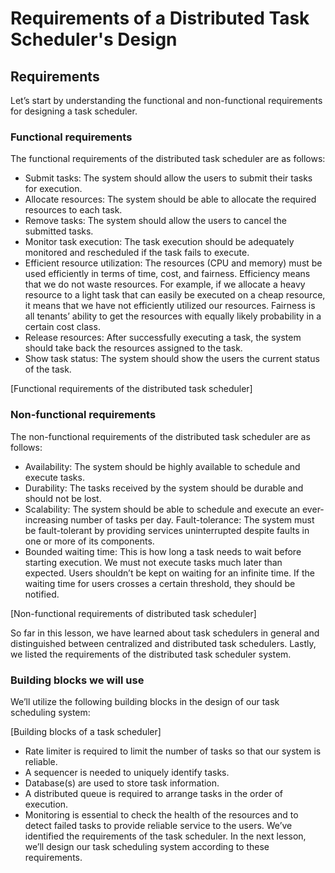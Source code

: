 # Requirements of a Distributed Task Scheduler's Design
## Requirements
Let’s start by understanding the functional and non-functional requirements for designing a task scheduler.

### Functional requirements
The functional requirements of the distributed task scheduler are as follows:

- Submit tasks: The system should allow the users to submit their tasks for execution.
- Allocate resources: The system should be able to allocate the required resources to each task.
- Remove tasks: The system should allow the users to cancel the submitted tasks.
- Monitor task execution: The task execution should be adequately monitored and rescheduled if the task fails to execute.
- Efficient resource utilization: The resources (CPU and memory) must be used efficiently in terms of time, cost, and fairness. Efficiency means that we do not waste resources. For example, if we allocate a heavy resource to a light task that can easily be executed on a cheap resource, it means that we have not efficiently utilized our resources. Fairness is all tenants’ ability to get the resources with equally likely probability in a certain cost class.
- Release resources: After successfully executing a task, the system should take back the resources assigned to the task.
- Show task status: The system should show the users the current status of the task.

[Functional requirements of the distributed task scheduler]

### Non-functional requirements
The non-functional requirements of the distributed task scheduler are as follows:

- Availability: The system should be highly available to schedule and execute tasks.
- Durability: The tasks received by the system should be durable and should not be lost.
- Scalability: The system should be able to schedule and execute an ever-increasing number of tasks per day. Fault-tolerance: The system must be fault-tolerant by providing services uninterrupted despite faults in one or more of its components.
- Bounded waiting time: This is how long a task needs to wait before starting execution. We must not execute tasks much later than expected. Users shouldn’t be kept on waiting for an infinite time. If the waiting time for users crosses a certain threshold, they should be notified.

[Non-functional requirements of distributed task scheduler]

So far in this lesson, we have learned about task schedulers in general and distinguished between centralized and distributed task schedulers. Lastly, we listed the requirements of the distributed task scheduler system.

### Building blocks we will use
We’ll utilize the following building blocks in the design of our task scheduling system:

[Building blocks of a task scheduler]

- Rate limiter is required to limit the number of tasks so that our system is reliable.
- A sequencer is needed to uniquely identify tasks.
- Database(s) are used to store task information.
- A distributed queue is required to arrange tasks in the order of execution.
- Monitoring is essential to check the health of the resources and to detect failed tasks to provide reliable service to the users.
We’ve identified the requirements of the task scheduler. In the next lesson, we’ll design our task scheduling system according to these requirements.

